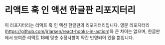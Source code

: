 # 리액트 훅 인 액션 한글판 리포지터리

이 리포지터리는 리액트 훅 인 액션 한글판의 리포지터리입니다.
영문 리포지터리(https://github.com/jrlarsen/react-hooks-in-action)와 큰 차이는 없으며, 한글판에서 보여준 리액트 18에 맞춘 수정사항이 약간 반영되어 있을 뿐입니다.
